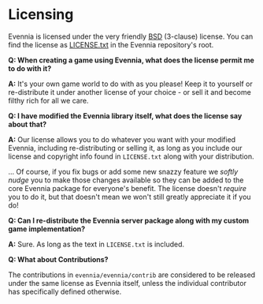# Licensing


Evennia is licensed under the very friendly [BSD](http://en.wikipedia.org/wiki/BSD_license)
(3-clause) license.  You can find the license as
[LICENSE.txt](https://github.com/evennia/evennia/blob/master/LICENSE.txt) in the Evennia
repository's root.

**Q: When creating a game using Evennia, what does the license permit me to do with it?**

**A:** It's your own game world to do with as you please! Keep it to yourself or re-distribute it
under another license of your choice - or sell it and become filthy rich for all we care.

**Q: I have modified the Evennia library itself, what does the license say about that?**

**A:** Our license allows you to do whatever you want with your modified Evennia, including
re-distributing or selling it, as long as you include our license and copyright info found in
`LICENSE.txt` along with your distribution.

... Of course, if you fix bugs or add some new snazzy feature we *softly nudge* you to make those
changes available so they can be added to the core Evennia package for everyone's benefit. The
license doesn't *require* you to do it, but that doesn't mean we won't still greatly appreciate it
if you do!

**Q: Can I re-distribute the Evennia server package along with my custom game implementation?**

**A:** Sure. As long as the text in `LICENSE.txt` is included.

**Q: What about Contributions?**

The contributions in `evennia/evennia/contrib` are considered to be released under the same license
as Evennia itself, unless the individual contributor has specifically defined otherwise.
